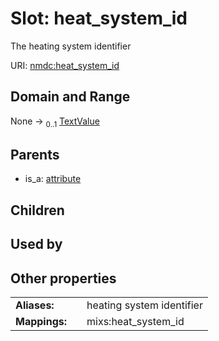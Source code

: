 
# Slot: heat_system_id


The heating system identifier

URI: [nmdc:heat_system_id](https://microbiomedata/meta/heat_system_id)


## Domain and Range

None &#8594;  <sub>0..1</sub> [TextValue](TextValue.md)

## Parents

 *  is_a: [attribute](attribute.md)

## Children


## Used by


## Other properties

|  |  |  |
| --- | --- | --- |
| **Aliases:** | | heating system identifier |
| **Mappings:** | | mixs:heat_system_id |

